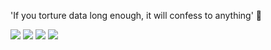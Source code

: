 'If you torture data long enough, it will confess to anything' 🎯 
 
[![](https://img.shields.io/badge/LinkedIn-ravinakulan-white?logo=Linkedin&logoColor=blue&labelColor=black)](https://www.linkedin.com/in/ravi-nakulan-data-analyst/)
[![](https://img.shields.io/badge/Slideshare-ravinakulan-yellow?logo=Slideshare&labelColor=black)](https://www.slideshare.net/ravinakulan)
[![](https://img.shields.io/badge/Gmail-ravi.nakulan@gmail.com-red?logo=Gmail&logoColor=Red&labelColor=black)](mailto:ravi.nakulan@gmail.com)
[![](https://img.shields.io/badge/YouTube-ravinakulan-darkred?logo=YouTube&labelColor=black)](https://youtu.be/xVa_0X4P3Ek)
